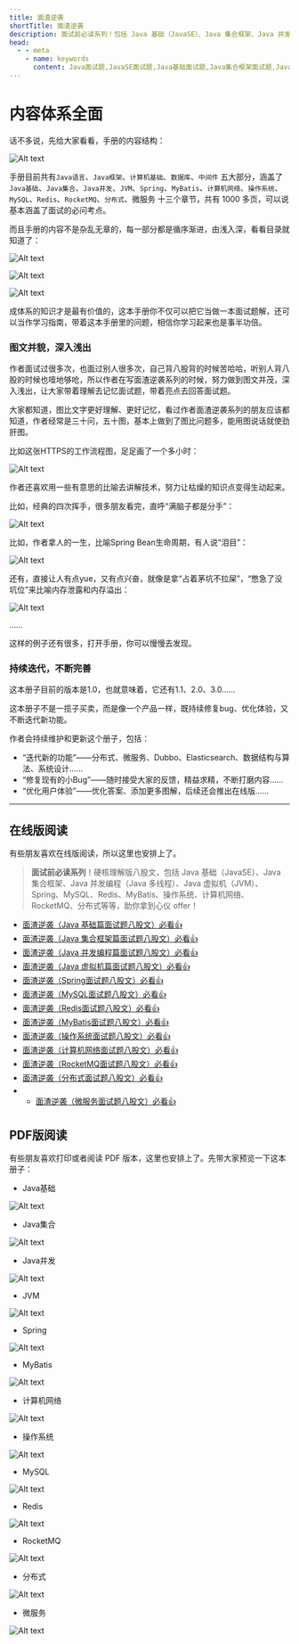 ```yaml
---
title: 面渣逆袭
shortTitle: 面渣逆袭
description: 面试前必读系列！包括 Java 基础（JavaSE）、Java 集合框架、Java 并发编程（Java 多线程）、Java 虚拟机（JVM）、Spring、Redis、MyBatis、MySQL、操作系统、计算机网络、RocketMQ、分布式、微服务 等等。
head:
  - - meta
    - name: keywords
      content: Java面试题,JavaSE面试题,Java基础面试题,Java集合框架面试题,Java容器面试题,Java虚拟机面试题,JVM面试题,Spring面试题,Redis面试题,MyBatis面试题,MySQL面试题,操作系统面试题,OS面试题,计算机网络面试题,RocketMQ面试题,面试题,八股文,java,springboot,spring,jvm,redis,mybatis,mysql,操作系统,计算机网络,RocketMQ,分布式,微服务
---
```


# 内容体系全面

话不多说，先给大家看看，手册的内容结构：


![Alt text](assets/image.png)


手册目前共有`Java语言`、`Java框架`、`计算机基础`、`数据库`、`中间件` 五大部分，涵盖了`Java基础`、`Java集合`、`Java并发`、`JVM`、`Spring`、`MyBatis`、`计算机网络`、`操作系统`、`MySQL`、`Redis`、`RocketMQ`、`分布式`、微服务 十三个章节，共有 1000 多页，可以说基本涵盖了面试的必问考点。

而且手册的内容不是杂乱无章的，每一部分都是循序渐进，由浅入深，看看目录就知道了：


![Alt text](assets/image-1.png)


![Alt text](assets/image-2.png)


![Alt text](assets/image-3.png)


成体系的知识才是最有价值的，这本手册你不仅可以把它当做一本面试题解，还可以当作学习指南，带着这本手册里的问题，相信你学习起来也是事半功倍。

### 图文并貌，深入浅出

作者面试过很多次，也面过别人很多次，自己背八股背的时候苦哈哈，听别人背八股的时候也噎地够呛，所以作者在写面渣逆袭系列的时候，努力做到图文并茂，深入浅出，让大家带着理解去记忆面试题，带着亮点去回答面试题。

大家都知道，图比文字更好理解、更好记忆，看过作者面渣逆袭系列的朋友应该都知道，作者经常是三十问，五十图，基本上做到了图比问题多，能用图说话就使劲肝图。

比如这张HTTPS的工作流程图，足足画了一个多小时：


![Alt text](assets/image-4.png)

作者还喜欢用一些有意思的比喻去讲解技术，努力让枯燥的知识点变得生动起来。

比如，经典的四次挥手，很多朋友看完，直呼“满脑子都是分手”：


![Alt text](assets/image-5.png)


比如，作者拿人的一生，比喻Spring Bean生命周期，有人说“泪目”：


![Alt text](assets/image-6.png)


还有，直接让人有点yue，又有点兴奋，就像是拿“占着茅坑不拉屎”，“憋急了没坑位”来比喻内存泄露和内存溢出：


![Alt text](assets/image-7.png)

……

这样的例子还有很多，打开手册，你可以慢慢去发现。

### 持续迭代，不断完善

这本册子目前的版本是1.0，也就意味着，它还有1.1、2.0、3.0……

这本册子不是一揽子买卖，而是像一个产品一样，既持续修复bug、优化体验，又不断迭代新功能。

作者会持续维护和更新这个册子，包括：

*   “迭代新的功能”——分布式、微服务、Dubbo、Elasticsearch、数据结构与算法、系统设计……
*   “修复现有的小Bug”——随时接受大家的反馈，精益求精，不断打磨内容……
*   “优化用户体验”——优化答案、添加更多图解，后续还会推出在线版……

* * *

## 在线版阅读

有些朋友喜欢在线版阅读，所以这里也安排上了。

>**面试前必读系列**！硬核理解版八股文，包括 Java 基础（JavaSE）、Java 集合框架、Java 并发编程（Java 多线程）、Java 虚拟机（JVM）、Spring、MySQL、Redis、MyBatis、操作系统、计算机网络、RocketMQ、分布式等等，助你拿到心仪 offer！

- [面渣逆袭（Java 基础篇面试题八股文）必看👍](./javase)
- [面渣逆袭（Java 集合框架篇面试题八股文）必看👍](./collection)
- [面渣逆袭（Java 并发编程篇面试题八股文）必看👍](./javathread)
- [面渣逆袭（Java 虚拟机篇面试题八股文）必看👍](./jvm)
- [面渣逆袭（Spring面试题八股文）必看👍](./spring)
- [面渣逆袭（MySQL面试题八股文）必看👍](./mysql)
- [面渣逆袭（Redis面试题八股文）必看👍](./redis)
- [面渣逆袭（MyBatis面试题八股文）必看👍](./mybatis)
- [面渣逆袭（操作系统面试题八股文）必看👍](./os)
- [面渣逆袭（计算机网络面试题八股文）必看👍](./network)
- [面渣逆袭（RocketMQ面试题八股文）必看👍](./rocketmq)
- [面渣逆袭（分布式面试题八股文）必看👍](./fenbushi)
- - [面渣逆袭（微服务面试题八股文）必看👍](./weifuwu)

## PDF版阅读

有些朋友喜欢打印或者阅读 PDF 版本，这里也安排上了。先带大家预览一下这本册子：

*   Java基础

![Alt text](assets/image-8.png)


*   Java集合

![Alt text](assets/image-9.png)


*   Java并发

![Alt text](assets/image-10.png)


*   JVM

![Alt text](assets/image-11.png)


*   Spring

![Alt text](assets/image-12.png)


*   MyBatis

![Alt text](assets/image-13.png)


*   计算机网络

![Alt text](assets/image-14.png)


*   操作系统

![Alt text](assets/image-15.png)


*   MySQL

![Alt text](assets/image-16.png)


*   Redis

![Alt text](assets/image-17.png)


*   RocketMQ

![Alt text](assets/image-18.png)

* 分布式


![Alt text](assets/image-183.png)

* 微服务

![Alt text](assets/image-19.png)
